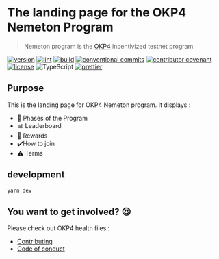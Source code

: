 # The landing page for the OKP4 Nemeton Program

> Nemeton program is the [OKP4](https://okp4.network/) incentivized testnet program.

[![version](https://img.shields.io/github/v/release/okp4/nemeton-web?style=for-the-badge&logo=github)](https://github.com/okp4/nemeton-web/releases)
[![lint](https://img.shields.io/github/workflow/status/okp4/nemeton-web/Lint?label=lint&style=for-the-badge&logo=github)](https://github.com/okp4/nemeton-web/actions/workflows/lint.yml)
[![build](https://img.shields.io/github/workflow/status/okp4/nemeton-web/Build?label=build&style=for-the-badge&logo=github)](https://github.com/okp4/nemeton-web/actions/workflows/build.yml)
[![conventional commits](https://img.shields.io/badge/Conventional%20Commits-1.0.0-yellow.svg?style=for-the-badge&logo=conventionalcommits)](https://conventionalcommits.org)
[![contributor covenant](https://img.shields.io/badge/Contributor%20Covenant-2.1-4baaaa.svg?style=for-the-badge)](https://github.com/okp4/.github/blob/main/CODE_OF_CONDUCT.md)
[![license](https://img.shields.io/badge/License-BSD_3--Clause-blue.svg?style=for-the-badge)](https://opensource.org/licenses/BSD-3-Clause)
![TypeScript](https://img.shields.io/badge/typescript-%23007ACC.svg?style=for-the-badge&logo=typescript&logoColor=white)
[![prettier](https://img.shields.io/badge/code_style-prettier-ff69b4.svg?style=for-the-badge)](https://github.com/prettier/prettier)

## Purpose

This is the landing page for OKP4 Nemeton program. It displays :

- 🎇 Phases of the Program
- 📊 Leaderboard
- 💸 Rewards
- ✔️How to join
- ⚠️ Terms

## development

```bash
yarn dev
```

## You want to get involved? 😍

Please check out OKP4 health files :

- [Contributing](https://github.com/okp4/.github/blob/main/CONTRIBUTING.md)
- [Code of conduct](https://github.com/okp4/.github/blob/main/CODE_OF_CONDUCT.md)
